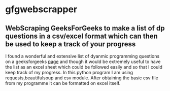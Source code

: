# gfgwebscrapper
WebScraping GeeksForGeeks to make a list of dp questions in a csv/excel format which can then be used to keep a track of your progress
---
I found a wonderful and extensive list of dyanmic programming questions on a geeksforgeeks [page]("www.geeksforgeeks.org/dynamic-programming") and though it would be extremely useful to have the list as an excel sheet which could be followed easily and so that I could keep track of my progress. 
In this python program I am using requests,beautifulsoup and csv module. After obtaining the basic csv file from my programme it can be formatted on excel itself.
